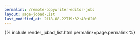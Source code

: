 ```yaml
---
permalink: /remote-copywriter-editor-jobs
layout: page-jobad-list
last_modified_at: 2018-08-22T19:32:40+0200
---
```

{% include render_jobad_list.html permalink=page.permalink %}
